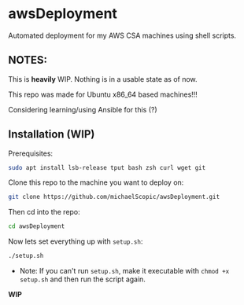 # awsDeployment

Automated deployment for my AWS CSA machines using shell scripts.

## NOTES:
This is **heavily** WIP. Nothing is in a usable state as of now.

This repo was made for Ubuntu x86_64 based machines!!!

Considering learning/using Ansible for this (?)


## Installation (WIP)

Prerequisites:
```sh
sudo apt install lsb-release tput bash zsh curl wget git 
```

Clone this repo to the machine you want to deploy on:

```sh
git clone https://github.com/michaelScopic/awsDeployment.git
```

Then cd into the repo:

```sh
cd awsDeployment
```

Now lets set everything up with `setup.sh`:

```sh
./setup.sh
```

* Note: If you can't run `setup.sh`, make it executable with `chmod +x setup.sh` and then run the script again.

**WIP**
